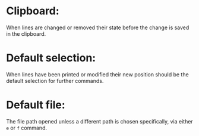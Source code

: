 # Clipboard:
When lines are changed or removed their state before the change is saved in the
clipboard.

# Default selection:
When lines have been printed or modified their new position should be the
default selection for further commands.

# Default file:
The file path opened unless a different path is chosen specifically, via either
`e` or `f` command.
